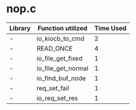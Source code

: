 # nop.c

| Library | Function utilized | Time Used |
| - | - | - |
| - | io_kiocb_to_cmd | 2 |
| - | READ_ONCE | 4 |
| - | io_file_get_fixed | 1 |
| - | io_file_get_normal | 1 |
| - | io_find_buf_node | 1 |
| - | req_set_fail | 1 |
| - | io_req_set_res | 1 |
